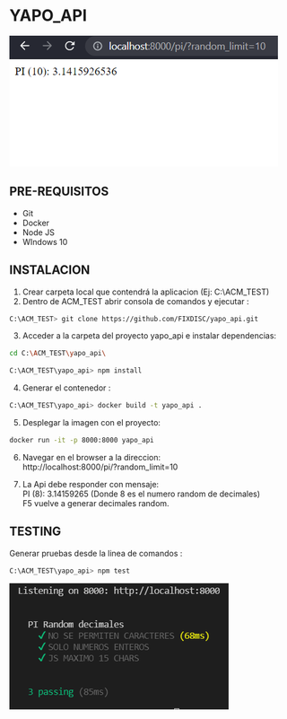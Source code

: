 # YAPO_API
![CAPTURA](img/Captura.PNG)

## PRE-REQUISITOS
- Git
- Docker
- Node JS
- WIndows 10
## INSTALACION
1. Crear carpeta local que contendrá la aplicacion (Ej: C:\ACM_TEST)
2. Dentro de ACM_TEST abrir consola de comandos y ejecutar : 
```sh
C:\ACM_TEST> git clone https://github.com/FIXDISC/yapo_api.git
```
3. Acceder a la carpeta del proyecto yapo_api e instalar dependencias:
```sh
cd C:\ACM_TEST\yapo_api\
```
```sh
C:\ACM_TEST\yapo_api> npm install
```
4. Generar el contenedor :
```sh
C:\ACM_TEST\yapo_api> docker build -t yapo_api .
```
5. Desplegar la imagen con el proyecto:
```sh
docker run -it -p 8000:8000 yapo_api
```
6. Navegar en el browser a la direccion:  
   http://localhost:8000/pi/?random_limit=10
   
7. La Api debe responder con mensaje:   
   PI (8): 3.14159265  (Donde 8 es el numero random de decimales)   
   F5 vuelve a generar decimales random.
  

## TESTING
Generar pruebas desde la linea de comandos :
```sh
C:\ACM_TEST\yapo_api> npm test
```
![TEST](img/test.PNG)
